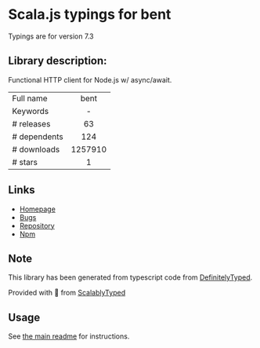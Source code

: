 
# Scala.js typings for bent

Typings are for version 7.3

## Library description:
Functional HTTP client for Node.js w/ async/await.

|                    |                 |
| ------------------ | :-------------: |
| Full name          | bent |
| Keywords           | - |
| # releases         | 63 |
| # dependents       | 124 |
| # downloads        | 1257910 |
| # stars            | 1 |

## Links
- [Homepage](https://github.com/mikeal/bent#readme)
- [Bugs](https://github.com/mikeal/bent/issues)
- [Repository](https://github.com/mikeal/bent)
- [Npm](https://www.npmjs.com/package/bent)
    


## Note
This library has been generated from typescript code from [DefinitelyTyped](https://definitelytyped.org).

Provided with :purple_heart: from [ScalablyTyped](https://github.com/oyvindberg/ScalablyTyped)

## Usage
See [the main readme](../../readme.md) for instructions.


